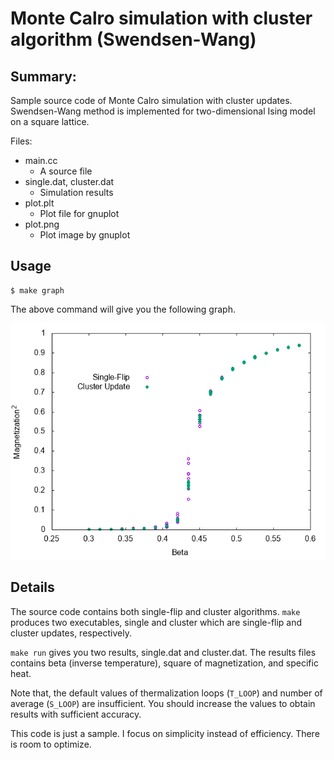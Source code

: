 # Monte Calro simulation with cluster algorithm (Swendsen-Wang)

## Summary:

Sample source code of Monte Calro simulation with cluster updates.
Swendsen-Wang method is implemented for two-dimensional Ising model
on a square lattice.

Files:
- main.cc
    - A source file
- single.dat, cluster.dat
    - Simulation results
- plot.plt
    - Plot file for gnuplot
- plot.png
    - Plot image by gnuplot

## Usage

    $ make graph

The above command will give you the following graph.

![plot.png](plot.png)

## Details

The source code contains both single-flip and cluster algorithms.
`make` produces two executables, single and cluster which are
single-flip and cluster updates, respectively.

`make run` gives you two results, single.dat and cluster.dat.
The results files contains beta (inverse temperature), square of
magnetization, and specific heat.

Note that, the default values of thermalization loops (`T_LOOP`)
and number of average (`S_LOOP`) are insufficient. You should increase the values to obtain results with sufficient accuracy.

This code is just a sample. I focus on simplicity instead of efficiency. There is room to optimize.
